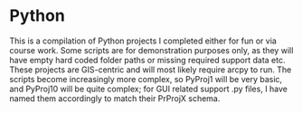 # Python
This is a compilation of Python projects I completed either for fun or via course work. 
Some scripts are for demonstration purposes only, as they will have empty hard coded folder paths or missing required support data etc.
These projects are GIS-centric and will most likely require arcpy to run.
The scripts become increasingly more complex, so PyProj1 will be very basic, and PyProj10 will be quite complex; for GUI related support .py files, I have named them accordingly to match their PrProjX schema.

